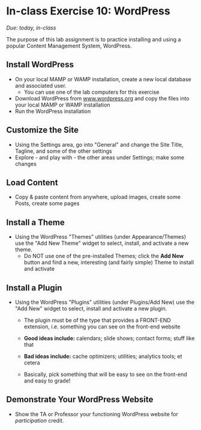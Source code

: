 # In-class Exercise 10: WordPress

*Due: today, in-class*

The purpose of this lab assignment is to practice installing and using a popular Content Management System, WordPress. 

## Install WordPress

- On your local MAMP or WAMP installation, create a new local database and associated user.
  - You can use one of the lab computers for this exercise
- Download WordPress from www.wordpress.org and copy the files into your local MAMP or WAMP installation
- Run the WordPress installation

## Customize the Site

- Using the Settings area, go into "General" and change the Site Title, Tagline, and some of the other settings
- Explore - and play with - the other areas under Settings; make some changes

## Load Content

- Copy & paste content from anywhere, upload images, create some Posts, create some pages

## Install a Theme

- Using the WordPress "Themes" utilities (under Appearance/Themes) use the "Add New Theme" widget to select, install, and activate a new theme.
  - Do NOT use one of the pre-installed Themes; click the **Add New** button and find a new, interesting (and fairly simple) Theme to install and activate

## Install a Plugin

- Using the WordPress "Plugins" utilities (under Plugins/Add New) use the "Add New" widget to select, install and activate a new plugin.

  - The plugin must be of the type that provides a FRONT-END extension, i.e. something you can see on the front-end website

  - **Good ideas include:** calendars; slide shows; contact forms; stuff like that
  - **Bad ideas include:** cache optimizers; utilities; analytics tools; et cetera
  - Basically, pick something that will be easy to see on the front-end and easy to grade!

## Demonstrate Your WordPress Website

- Show the TA or Professor your functioning WordPress website for *participation* credit.